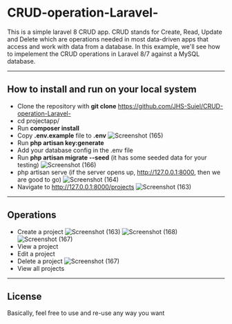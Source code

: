 # CRUD-operation-Laravel-

This is a simple laravel 8 CRUD app.
CRUD stands for Create, Read, Update and Delete which are operations needed in most data-driven apps that access and work with data from a database. 
In this example, we'll see how to impelement the CRUD operations in Laravel 8/7 against a MySQL database.


---



## How to install and run on your local system

- Clone the repository with __git clone__ https://github.com/JHS-Sujel/CRUD-operation-Laravel-
- cd projectapp/
- Run __composer install__
- Copy __.env.example__ file to __.env__
![Screenshot (165)](https://user-images.githubusercontent.com/73945266/104888746-5bcc9500-5997-11eb-8519-77ca5e5f7cb2.png)
- Run __php artisan key:generate__
- Add your database config in the .env file
- Run __php artisan migrate --seed__ (it has some seeded data for your testing)
![Screenshot (166)](https://user-images.githubusercontent.com/73945266/104888884-933b4180-5997-11eb-849d-308ad4d23de2.png)
- php artisan serve (if the server opens up, http://127.0.0.1:8000,  then we are good to go)
![Screenshot (164)](https://user-images.githubusercontent.com/73945266/104888559-19a35380-5997-11eb-813b-a60512b9ccf5.png)
- Navigate to http://127.0.0.1:8000/projects
![Screenshot (163)](https://user-images.githubusercontent.com/73945266/104888312-c3ceab80-5996-11eb-9de7-4a81efe21dce.png)



---


## Operations
- Create a project
![Screenshot (163)](https://user-images.githubusercontent.com/73945266/104889413-663b5e80-5998-11eb-918f-889dde0c6d19.png)
![Screenshot (168)](https://user-images.githubusercontent.com/73945266/104889693-c6320500-5998-11eb-8148-cd9ba5df42dc.png)
![Screenshot (167)](https://user-images.githubusercontent.com/73945266/104889821-eb267800-5998-11eb-9ee9-ad53dddf7e2e.png)
- View a project
- Edit a project
- Delete a project
![Screenshot (167)](https://user-images.githubusercontent.com/73945266/104889015-c1208600-5997-11eb-85b2-c9582b2bed60.png)
- View all projects


---


## License

Basically, feel free to use and re-use any way you want



